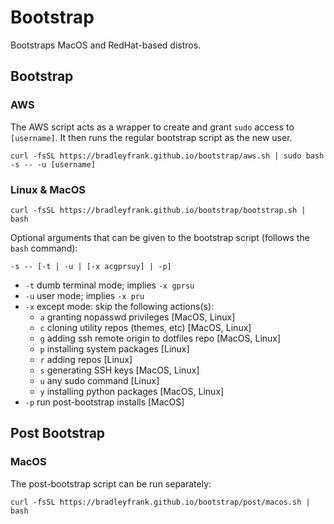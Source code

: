 # Bootstrap
Bootstraps MacOS and RedHat-based distros.

## Bootstrap

### AWS

The AWS script acts as a wrapper to create and grant `sudo` access to `[username]`. It then runs the regular bootstrap script as the new user.

`curl -fsSL https://bradleyfrank.github.io/bootstrap/aws.sh | sudo bash -s -- -u [username]`

### Linux & MacOS

`curl -fsSL https://bradleyfrank.github.io/bootstrap/bootstrap.sh | bash`

Optional arguments that can be given to the bootstrap script (follows the `bash` command):

`-s -- [-t | -u | [-x acgprsuy] | -p]`

* `-t` dumb terminal mode; implies `-x gprsu`
* `-u` user mode; implies `-x pru`
* `-x` except mode: skip the following actions(s):
  * `a`    granting nopasswd privileges [MacOS, Linux]
  * `c`    cloning utility repos (themes, etc) [MacOS, Linux]
  * `g`    adding ssh remote origin to dotfiles repo [MacOS, Linux]
  * `p`    installing system packages [Linux]
  * `r`    adding repos [Linux]
  * `s`    generating SSH keys [MacOS, Linux]
  * `u`    any sudo command [Linux]
  * `y`    installing python packages [MacOS, Linux]
* `-p` run post-bootstrap installs [MacOS]

## Post Bootstrap

### MacOS

The post-bootstrap script can be run separately:

`curl -fsSL https://bradleyfrank.github.io/bootstrap/post/macos.sh | bash`